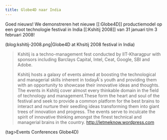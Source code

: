 ```yaml
---
title: Globe4D naar India
---
```

Goed nieuws! We demonstreren het nieuwe [[:Globe4D]] productiemodel op een groot technologie festival in India [[:Kshitij 2008]] van 31 januari t/m 3 februari 2008!

(blog:kshitij-2008.png|Globe4D at Khsitij 2008 festival in India)

<blockquote>
Kshitij is a techno-management fest conducted by IIT-Kharagpur with sponsors including Barclays Capital, Intel, Ceat, Google, SBI and Adobe.

Kshitij hosts a galaxy of events aimed at boosting the technological and managerial skills inherent in todayÂ´s youth and providing them with an opportunity to showcase their innovative ideas and thoughts. The events in Kshitij cover almost every thinkable domain in the field of technology and management.These form the heart and soul of the festival and seek to provide a common platform for the best brains to interact and nurture their seedling ideas transforming them into giant trees of innovation and progress. The events serve to inculcate the spirit of innovative thinking amongst the finest technical and managerial brains in the country. http://letmeknow.wordpress.com
</blockquote>

(tag>Events Conferences Globe4D)
